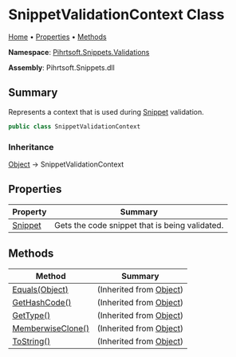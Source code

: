 # SnippetValidationContext Class

[Home](../../../../README.md) &#x2022; [Properties](#properties) &#x2022; [Methods](#methods)

**Namespace**: [Pihrtsoft.Snippets.Validations](../README.md)

**Assembly**: Pihrtsoft\.Snippets\.dll

## Summary

Represents a context that is used during [Snippet](../../Snippet/README.md) validation\.

```csharp
public class SnippetValidationContext
```

### Inheritance

[Object](https://docs.microsoft.com/en-us/dotnet/api/system.object) &#x2192; SnippetValidationContext

## Properties

| Property | Summary |
| -------- | ------- |
| [Snippet](Snippet/README.md) | Gets the code snippet that is being validated\. |

## Methods

| Method | Summary |
| ------ | ------- |
| [Equals(Object)](https://docs.microsoft.com/en-us/dotnet/api/system.object.equals) |  \(Inherited from [Object](https://docs.microsoft.com/en-us/dotnet/api/system.object)\) |
| [GetHashCode()](https://docs.microsoft.com/en-us/dotnet/api/system.object.gethashcode) |  \(Inherited from [Object](https://docs.microsoft.com/en-us/dotnet/api/system.object)\) |
| [GetType()](https://docs.microsoft.com/en-us/dotnet/api/system.object.gettype) |  \(Inherited from [Object](https://docs.microsoft.com/en-us/dotnet/api/system.object)\) |
| [MemberwiseClone()](https://docs.microsoft.com/en-us/dotnet/api/system.object.memberwiseclone) |  \(Inherited from [Object](https://docs.microsoft.com/en-us/dotnet/api/system.object)\) |
| [ToString()](https://docs.microsoft.com/en-us/dotnet/api/system.object.tostring) |  \(Inherited from [Object](https://docs.microsoft.com/en-us/dotnet/api/system.object)\) |

